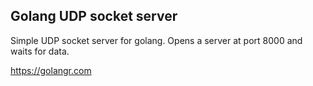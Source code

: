 ## Golang UDP socket server 

Simple UDP socket server for golang.
Opens a server at port 8000 and waits for data.

https://golangr.com

